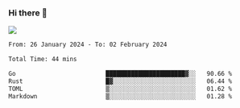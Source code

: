 ### Hi there 👋️

![](https://komarev.com/ghpvc/?username=Loner1024)

<!--START_SECTION:waka-->

```txt
From: 26 January 2024 - To: 02 February 2024

Total Time: 44 mins

Go                         ██████████████████████▓░░   90.66 %
Rust                       █▓░░░░░░░░░░░░░░░░░░░░░░░   06.44 %
TOML                       ▒░░░░░░░░░░░░░░░░░░░░░░░░   01.62 %
Markdown                   ▒░░░░░░░░░░░░░░░░░░░░░░░░   01.28 %
```

<!--END_SECTION:waka-->



